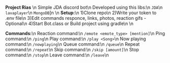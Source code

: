 **Project Rias**
\n
Simple JDA discord bot\n
Developed using this libs:\n
`JDA`\n
`lavaplayer`\n
`MongoDB`]n
\n
**Setup:**\n
1)Clone repo\n
2)Write your token to .env file\n
3)Edit commands responce, links, photos, reaction gifs - Optional\n
4)Start Bot.class or Build project using gradle\n
\n

**Commands:**\n
Reaction command:\n
`/emote <emote_type> [mention]`\n
Ping command:\n
`/ping`\n
Play command:\n
`/play <Song>`\n
Now playing command:\n
`/nowplaying`\n
Queue command:\n
`/queue`\n
Repeat command:\n
`/repeat`\n
Skip command:\n
`/skip [amount]`\n
Stop command:\n
`/stop`\n
Leave command:\n
`/leave`\n
